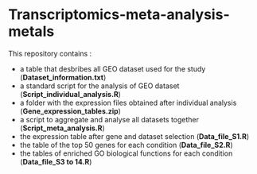 # Transcriptomics-meta-analysis-metals

This repository contains :
- a table that desbribes all GEO dataset used for the study (**Dataset_information.txt**)
- a standard script for the analysis of GEO dataset (**Script_individual_analysis.R**)
- a folder with the expression files obtained after individual analysis (**Gene_expression_tables.zip**)
- a script to aggregate and analyse all datasets together (**Script_meta_analysis.R**)
- the expression table after gene and dataset selection (**Data_file_S1.R**)
- the table of the top 50 genes for each condition (**Data_file_S2.R**)
- the tables of enriched GO biological functions for each condition (**Data_file_S3 to 14.R**)
